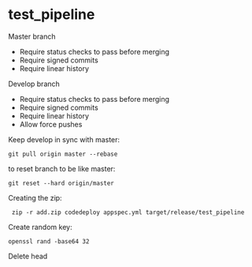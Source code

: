 # test_pipeline

Master branch

* Require status checks to pass before merging
* Require signed commits
* Require linear history

Develop branch

* Require status checks to pass before merging
* Require signed commits
* Require linear history
* Allow force pushes

Keep develop in sync with master:

    git pull origin master --rebase

to reset branch to be like master:

    git reset --hard origin/master


Creating the zip:

     zip -r add.zip codedeploy appspec.yml target/release/test_pipeline

Create random key:

    openssl rand -base64 32

Delete head
